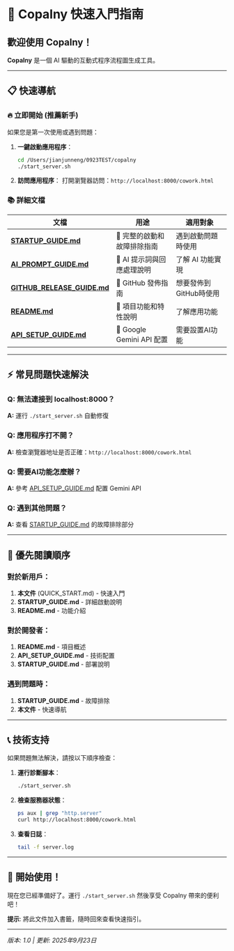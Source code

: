 # 🚀 Copalny 快速入門指南

## 歡迎使用 Copalny！

**Copalny** 是一個 AI 驅動的互動式程序流程圖生成工具。

---

## 📋 快速導航

### 🔥 立即開始 (推薦新手)
如果您是第一次使用或遇到問題：

1. **一鍵啟動應用程序**：
   ```bash
   cd /Users/jianjunneng/0923TEST/copalny
   ./start_server.sh
   ```

2. **訪問應用程序**：
   打開瀏覽器訪問：`http://localhost:8000/cowork.html`

### 📚 詳細文檔

| 文檔 | 用途 | 適用對象 |
|------|------|----------|
| **[STARTUP_GUIDE.md](STARTUP_GUIDE.md)** | 🔧 完整的啟動和故障排除指南 | 遇到啟動問題時使用 |
| **[AI_PROMPT_GUIDE.md](AI_PROMPT_GUIDE.md)** | 🤖 AI 提示詞與回應處理說明 | 了解 AI 功能實現 |
| **[GITHUB_RELEASE_GUIDE.md](GITHUB_RELEASE_GUIDE.md)** | 🚀 GitHub 發佈指南 | 想要發佈到GitHub時使用 |
| **[README.md](README.md)** | 📖 項目功能和特性說明 | 了解應用功能 |
| **[API_SETUP_GUIDE.md](API_SETUP_GUIDE.md)** | 🔑 Google Gemini API 配置 | 需要設置AI功能 |

---

## ⚡ 常見問題快速解決

### Q: 無法連接到 localhost:8000？
**A:** 運行 `./start_server.sh` 自動修復

### Q: 應用程序打不開？
**A:** 檢查瀏覽器地址是否正確：`http://localhost:8000/cowork.html`

### Q: 需要AI功能怎麼辦？
**A:** 參考 [API_SETUP_GUIDE.md](API_SETUP_GUIDE.md) 配置 Gemini API

### Q: 遇到其他問題？
**A:** 查看 [STARTUP_GUIDE.md](STARTUP_GUIDE.md) 的故障排除部分

---

## 🎯 優先閱讀順序

### 對於新用戶：
1. **本文件** (QUICK_START.md) - 快速入門
2. **STARTUP_GUIDE.md** - 詳細啟動說明
3. **README.md** - 功能介紹

### 對於開發者：
1. **README.md** - 項目概述
2. **API_SETUP_GUIDE.md** - 技術配置
3. **STARTUP_GUIDE.md** - 部署說明

### 遇到問題時：
1. **STARTUP_GUIDE.md** - 故障排除
2. **本文件** - 快速導航

---

## 📞 技術支持

如果問題無法解決，請按以下順序檢查：

1. **運行診斷腳本**：
   ```bash
   ./start_server.sh
   ```

2. **檢查服務器狀態**：
   ```bash
   ps aux | grep "http.server"
   curl http://localhost:8000/cowork.html
   ```

3. **查看日誌**：
   ```bash
   tail -f server.log
   ```

---

## 🎉 開始使用！

現在您已經準備好了。運行 `./start_server.sh` 然後享受 Copalny 帶來的便利吧！

**提示**: 將此文件加入書籤，隨時回來查看快速指引。

---
*版本: 1.0 | 更新: 2025年9月23日*